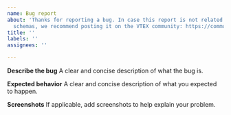 ```yaml
---
name: Bug report
about: 'Thanks for reporting a bug. In case this report is not related to the OpenAPI
  schemas, we recommend posting it on the VTEX community: https://community.vtex.com/'
title: ''
labels: ''
assignees: ''

---
```


**Describe the bug**
A clear and concise description of what the bug is.

**Expected behavior**
A clear and concise description of what you expected to happen.

**Screenshots**
If applicable, add screenshots to help explain your problem.
